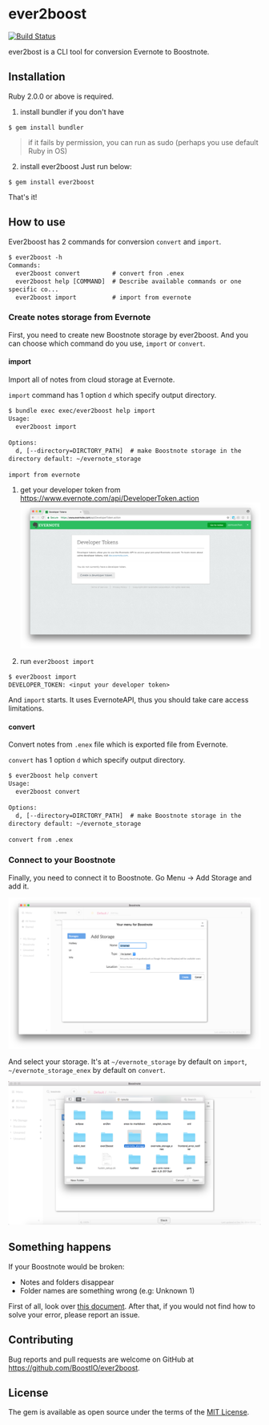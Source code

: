 # ever2boost
[![Build Status](https://travis-ci.org/BoostIO/ever2boost.svg?branch=master)](https://travis-ci.org/BoostIO/ever2boost)

ever2bost is a CLI tool for conversion Evernote to Boostnote.

## Installation
Ruby 2.0.0 or above is required.

1. install bundler if you don't have

```
$ gem install bundler
```

> if it fails by permission, you can run as sudo (perhaps you use default Ruby in OS)

2. install ever2boost
Just run below:

```
$ gem install ever2boost
```

That's it!

## How to use
Ever2boost has 2 commands for conversion `convert` and `import`.

```
$ ever2boost -h
Commands:
  ever2boost convert         # convert fron .enex
  ever2boost help [COMMAND]  # Describe available commands or one specific co...
  ever2boost import          # import from evernote
```

### Create notes storage from Evernote
First, you need to create new Boostnote storage by ever2boost. And you can choose which command do you use, `import` or `convert`.

#### import
Import all of notes from cloud storage at Evernote.

`import` command has 1 option `d` which specify output directory.

```
$ bundle exec exec/ever2boost help import
Usage:
  ever2boost import

Options:
  d, [--directory=DIRCTORY_PATH]  # make Boostnote storage in the directory default: ~/evernote_storage

import from evernote
```

1. get your developer token from https://www.evernote.com/api/DeveloperToken.action
![how_to_get_your_developer_token](docs/images/img1.png)

2. run `ever2boost import`

```
$ ever2boost import
DEVELOPER_TOKEN: <input your developer token>
```
And `import` starts. It uses EvernoteAPI, thus you should take care access limitations.

#### convert
Convert notes from `.enex` file which is exported file from Evernote.

`convert` has 1 option `d` which specify output directory.

```
$ ever2boost help convert
Usage:
  ever2boost convert

Options:
  d, [--directory=DIRCTORY_PATH]  # make Boostnote storage in the directory default: ~/evernote_storage

convert from .enex
```

### Connect to your Boostnote
Finally, you need to connect it to Boostnote. Go Menu -> Add Storage and add it.

![how_to_add_storage](docs/images/img2.png)

And select your storage. It's at `~/evernote_storage` by default on `import`, `~/evernote_storage_enex` by default on `convert`.

![how_to_chose_the_directory](docs/images/img3.png)

## Something happens
If your Boostnote would be broken:

* Notes and folders disappear
* Folder names are something wrong (e.g: Unknown 1)

First of all, look over [this document](docs/emergency.md). After that, if you would not find how to solve your error, please report an issue.

## Contributing
Bug reports and pull requests are welcome on GitHub at https://github.com/BoostIO/ever2boost.

## License

The gem is available as open source under the terms of the [MIT License](http://opensource.org/licenses/MIT).
